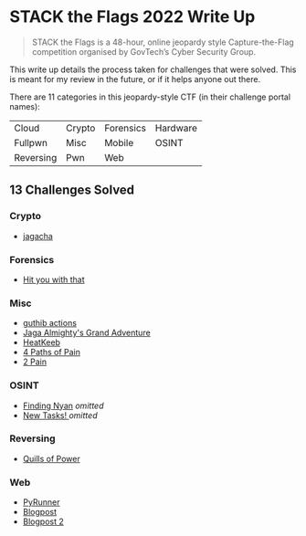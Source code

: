 # STACK the Flags 2022 Write Up

> STACK the Flags is a 48-hour, online jeopardy style Capture-the-Flag
 competition organised by GovTech’s Cyber Security Group.

This write up details the process taken for challenges that were solved.
This is meant for my review in the future, or if it helps anyone out there.


There are 11 categories in this jeopardy-style CTF (in their challenge portal 
names):

<table>
<tr>
    <td>Cloud</code></td>
    <td>Crypto</td>
    <td>Forensics</td>
    <td>Hardware</td>
</tr>
<tr>
    <td>Fullpwn</td>
    <td>Misc</td>
    <td>Mobile</td>
    <td>OSINT</td>
</tr>
<tr>
    <td>Reversing</td>
    <td>Pwn</td>
    <td>Web</td>
</tr>
</table>


## 13 Challenges Solved

### Crypto

* [jagacha](Crypto/jagacha/README.md)

### Forensics

* [Hit you with that](Forensics/Hit_you_with_that/README.md)

### Misc

* [guthib actions](Misc/guthib_actions/README.md)
* [Jaga Almighty's Grand Adventure](Misc/Jaga_Almighty's_Grand_Adventure/README.md)
* [HeatKeeb](Misc/HeatKeeb/README.md)
* [4 Paths of Pain](Misc/4_Paths_of_Pain/README.md)
* [2 Pain](Misc/2_pain/README.md)

### OSINT

* [Finding Nyan](#) *omitted*
* [New Tasks! ](#) *omitted*

### Reversing

* [Quills of Power](Reversing/Quills_of_Power/README.md)

### Web

* [PyRunner](Web/PyRunner/README.md)
* [Blogpost](Web/Blogpost/README.md)
* [Blogpost 2](Web/Blogpost_2/README.md)
